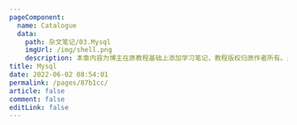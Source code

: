 ```yaml
---
pageComponent:
  name: Catalogue
  data:
    path: 杂文笔记/03.Mysql
    imgUrl: /img/shell.png
    description: 本章内容为博主在原教程基础上添加学习笔记，教程版权归原作者所有。来源：<a href='https://www.bilibili.com/video/BV1iq4y1u7vj?p=36' target='_blank'>Mysql教程</a>
title: Mysql
date: 2022-06-02 08:54:01
permalink: /pages/87b1cc/
article: false
comment: false
editLink: false
---
```

